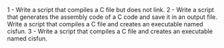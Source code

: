1 - Write a script that compiles a C file but does not link.
2 - Write a script that generates the assembly code of a C code and save it in an output file.
Write a script that compiles a C file and creates an executable named cisfun.
3 - Write a script that compiles a C file and creates an executable named cisfun.

